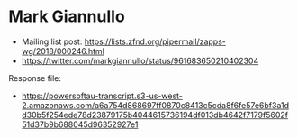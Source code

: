 # Mark Giannullo

* Mailing list post: <https://lists.zfnd.org/pipermail/zapps-wg/2018/000246.html>
* https://twitter.com/markgiannullo/status/961683650210402304

Response file:

* https://powersoftau-transcript.s3-us-west-2.amazonaws.com/a6a754d868697ff0870c8413c5cda8f6fe57e6bf3a1dd30b5f254ede78d23879175b4044615736194df013db4642f7179f5602f51d37b9b688045d96352927e1
